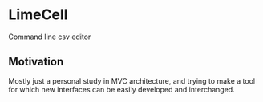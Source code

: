 # LimeCell
Command line csv editor

## Motivation

Mostly just a personal study in MVC architecture, and trying to make a tool for which new interfaces can be easily developed and interchanged.
